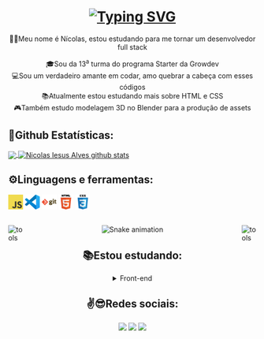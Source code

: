 <h1 align="center">
<a href="https://github.com/Nicolasiesus"><img src="https://readme-typing-svg.herokuapp.com?font=Fira+Code&size=23&pause=1000&width=435&lines=Ol%C3%A1a%2C+tudo+bom%3F+%F0%9F%91%8B%F0%9F%91%8B;Meu+nome+%C3%A9+N%C3%ADcolas+Iesus+Alves!%F0%9F%98%8E;Prazer+em+te+conhecer!+%F0%9F%98%8A" alt="Typing SVG" /></a>
</h1>

<p align="center">👨‍💻Meu nome é Nícolas, estou estudando para me tornar um desenvolvedor full stack</p>
<p align="center">
    🎓Sou da 13<sup>a</sup> turma do programa Starter da Growdev</br>
    💻Sou um verdadeiro amante em codar, amo quebrar a cabeça com esses códigos</br>
    📚Atualmente estou estudando mais sobre HTML e CSS</br>
    🎮Também estudo modelagem 3D no Blender para a produção de assets

</p>


## 👑Github Estatísticas:

<a href="https://github.com/Nicolasiesus">
  <img align="center" src="https://github-readme-stats.vercel.app/api/top-langs/?username=Nicolasiesus&theme=dracula&hide_langs_below=1" />
</a>

<a href="https://github.com/Nicolasiesus">
 <img align="center" src="https://github-readme-stats.vercel.app/api?username=Nicolasiesus&show_icons=true&theme=dracula&line_height=27" alt="Nicolas Iesus Alves github stats"/>
</a>


## ⚙Linguagens e ferramentas:

<code><img height="30" src="https://raw.githubusercontent.com/github/explore/80688e429a7d4ef2fca1e82350fe8e3517d3494d/topics/javascript/javascript.png"></code>
<code><img height="30" src="https://raw.githubusercontent.com/github/explore/80688e429a7d4ef2fca1e82350fe8e3517d3494d/topics/visual-studio-code/visual-studio-code.png"></code>
<code><img height="30" src="https://raw.githubusercontent.com/github/explore/80688e429a7d4ef2fca1e82350fe8e3517d3494d/topics/git/git.png"></code>
<code><img height="30" src="https://raw.githubusercontent.com/github/explore/80688e429a7d4ef2fca1e82350fe8e3517d3494d/topics/html/html.png"></code>
<code><img height="30" src="https://raw.githubusercontent.com/github/explore/80688e429a7d4ef2fca1e82350fe8e3517d3494d/topics/css/css.png"></code>

##

</div>


<img width="30" alt="tools" align="left" src="https://camo.githubusercontent.com/beb64ff21c883e318e4f5db5231c2ba4175705bea1c9249e82a41ab375db4f75/68747470733a2f2f6d65646961322e67697068792e636f6d2f6d656469612f51737347456d706b79454f684243623765312f67697068792e6769663f6369643d656366303565343761306e336769316266716e74716d6f62386739616964316f796a327772336473336d67373030626c267269643d67697068792e676966" />
<img width="30" alt="tools" align="right" src="https://camo.githubusercontent.com/beb64ff21c883e318e4f5db5231c2ba4175705bea1c9249e82a41ab375db4f75/68747470733a2f2f6d65646961322e67697068792e636f6d2f6d656469612f51737347456d706b79454f684243623765312f67697068792e6769663f6369643d656366303565343761306e336769316266716e74716d6f62386739616964316f796a327772336473336d67373030626c267269643d67697068792e676966" />

<div align="center"> 

![Snake animation](https://github.com/NicolasIesus/NicolasIesus/blob/output/github-contribution-grid-snake.svg)


## 📚Estou estudando:
<details> <summary>Front-end</summary>
<ul>
  <li>
 HTML  
 </li>
   <li>
   CSS
 </li>
    <li>
   JAVASCRIPT
 </li>
    <li>
   GIT
 </li>
 
 </ul>

</details>

## ✌😎Redes sociais:

<div> 
  <a href="https://www.instagram.com/nicolas_iesus/" target="_blank"><img src="https://img.shields.io/badge/-Instagram-%23E4405F?style=for-the-badge&logo=instagram&logoColor=white" target="_blank"></a> 
  <a href = "mailto:nicolasiesus10@gmail.com"><img src="https://img.shields.io/badge/-Gmail-%23333?style=for-the-badge&logo=gmail&logoColor=white" target="_blank"></a>
  <a href="https://www.linkedin.com/in/n%C3%ADcolas-iesus-alves-670151252/" target="_blank"><img src="https://img.shields.io/badge/-LinkedIn-%230077B5?style=for-the-badge&logo=linkedin&logoColor=white" target="_blank"></a> 


